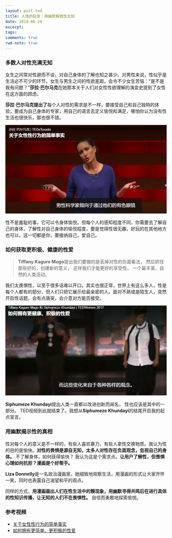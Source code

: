 ```yaml
---
layout: post-ted
title: 人体的启发：用幽默解救性无知
date: 2019-06-20
excerpt:
tags: 
comments: true
rwd-note: true
---
```


### 多数人对性充满无知
女生之间常对性避而不谈，对自己身体的了解也知之甚少。对男性来说，性似乎是生活必不可少的环节，女生与男生之间的性欲差距，会令不少女生苦恼：“是不是我有问题？”**莎拉·巴尔马克**在她那本关于人们对女性性欲理解的演变史提到了女性在这方面的顾虑。

**莎拉·巴尔马克提出了**每个人对性的需求是不一样，要接受自己和自己独特的体验，要成为自己身体的专家，用自己的语言去定义愉悦和满足，哪怕你认为没有性生活也很快乐，那也很不错。

![ted15_1](/assets/img/ted15_1.PNG)

性不是羞耻的事，它可以令身体愉悦，但每个人的感知程度不同，你需要去了解自己的身体，了解性对自己身体的愉悦程度，要是觉得性很无趣，好玩的在其他地方也可以，这一切都是你，要接纳自己，爱自己。

### 如何获取更积极、健康的性爱

> **Tiffany Kagure Mugo**提出我们要做的是丢掉对性的负面看法， 然后抓住那些好的，创建新的意义， 这样我们才能更好的享受性， 一个最丰富、自然的人类活动。

我们太畏惧性，以至于很多话难以开口。其实也很正常，世界上有这么多人，性是每个人都有的部分，但人们只把它展示给最亲密的人。面对不熟或是陌生人，突然开启性话题，会有点唐突，会介意对方能否接受。

![ted15_2](/assets/img/ted15_2.PNG)

**Siphumeze Khundayi**提出人类一直都以改进创新而闻名， 性也应该是其中的一部分。 TED视频到此就结束了。我想从**Siphumeze Khundayi**的结尾开启我的起点宣言。

### 用幽默揭示性的真相
性对每个人的意义是不一样的，有些人喜欢暴力，有些人拿性交换物质。我认为性的目的是愉快。**对性的畏惧是源自无知，太多人对性存在负面观念，忽视自己的身体。** 不了解身体，如何获得愉快？
我认为这是个需求点。**让用户了解性，但畏惧心理如何抗拒？漫画是个好帮手。**

**Liza Donnelly**是一名政治漫画家，她细致地观察生活，用漫画的形式让大家开怀一笑，同时也表露自己渴望和平的观点。

同样的方式，**用漫画画出人们在性生活中的糗现象，用幽默寻得共鸣后在进行具体的性知识传播，让无知的人们不在畏惧性。** 自信而勇敢地探索愉悦。

### 参考视频
- [关于女性性行为的简单事实](https://www.ted.com/talks/sarah_barmak_the_uncomplicated_truth_about_women_s_sexuality/transcript?language=zh-cn#t-104322)
- [如何拥有更简单、更积极的性爱](https://www.ted.com/talks/tiffany_kagure_mugo_and_siphumeze_khundayi_how_to_have_a_healthier_positive_relationship_to_sex/transcript?&language=zh-cn#t-41663)